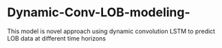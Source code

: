 # Dynamic-Conv-LOB-modeling-
This model is novel approach using dynamic convolution LSTM to predict LOB data at different time horizons
